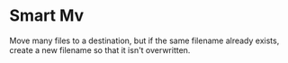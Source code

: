 # Smart Mv
Move many files to a destination, but if the same filename already exists, create a new filename so that it isn't overwritten.